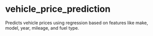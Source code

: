 # vehicle_price_prediction
Predicts vehicle prices using regression based on features like make, model, year, mileage, and fuel type.

